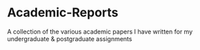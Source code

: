 # Academic-Reports
A collection of the various academic papers I have written for my undergraduate &amp; postgraduate assignments
